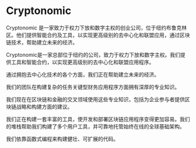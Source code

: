 # 

# Cryptonomic

Cryptonomic 是一家致力于权力下放和数字主权的创业公司，位于纽约布鲁克林区。他们提供智能合约及工具，以实现更高级别的去中心化和联盟应用，通过区块链技术，帮助建立未来的经济。

Cryptonomic是一家总部位于纽约的公司，致力于权力下放和数字主权。我们提供工具和智能合约，以实现更高级别的去中心化和联盟应用程序。

通过拥抱去中心化技术的各个方面，我们正在帮助建立未来的经济。

我们的团队在构建复杂的任务关键型财务应用程序方面拥有深厚的专业知识。

我们现在在区块链和金融的交叉领域使用这些专业知识，包括为企业参与者提供区块链战略和构建方面的建议。

我们正在构建一套丰富的工具，使开发和部署区块链应用程序变得更加容易。我们的堆栈帮助我们构建了多个用户工具，并可靠地托管始终在线的全球基础架构。

我们依靠函数式编程来构建健壮、可扩展的代码。

